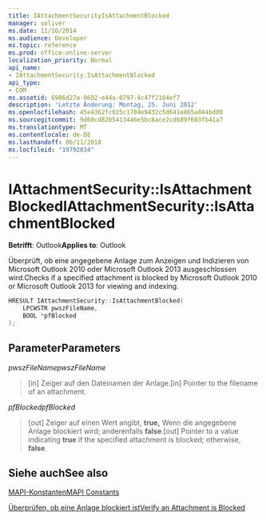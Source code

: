 ```yaml
---
title: IAttachmentSecurityIsAttachmentBlocked
manager: soliver
ms.date: 11/16/2014
ms.audience: Developer
ms.topic: reference
ms.prod: office-online-server
localization_priority: Normal
api_name:
- IAttachmentSecurity.IsAttachmentBlocked
api_type:
- COM
ms.assetid: 6986d27a-9602-e44a-0797-4c47f2184ef7
description: 'Letzte Änderung: Montag, 25. Juni 2012'
ms.openlocfilehash: 45e4362fc025c1784e9432c5d641e865a044bd00
ms.sourcegitcommit: 9d60cd82b5413446e5bc8ace2cd689f683fb41a7
ms.translationtype: MT
ms.contentlocale: de-DE
ms.lasthandoff: 06/11/2018
ms.locfileid: "19792034"
---
```

# <a name="iattachmentsecurityisattachmentblocked"></a><span data-ttu-id="d66ae-103">IAttachmentSecurity::IsAttachmentBlocked</span><span class="sxs-lookup"><span data-stu-id="d66ae-103">IAttachmentSecurity::IsAttachmentBlocked</span></span>

  
  
<span data-ttu-id="d66ae-104">**Betrifft**: Outlook</span><span class="sxs-lookup"><span data-stu-id="d66ae-104">**Applies to**: Outlook</span></span> 
  
<span data-ttu-id="d66ae-105">Überprüft, ob eine angegebene Anlage zum Anzeigen und Indizieren von Microsoft Outlook 2010 oder Microsoft Outlook 2013 ausgeschlossen wird.</span><span class="sxs-lookup"><span data-stu-id="d66ae-105">Checks if a specified attachment is blocked by Microsoft Outlook 2010 or Microsoft Outlook 2013 for viewing and indexing.</span></span>
  
```cpp
HRESULT IAttachmentSecurity::IsAttachmentBlocked( 
    LPCWSTR pwszFileName,  
    BOOL *pfBlocked 
);
```

## <a name="parameters"></a><span data-ttu-id="d66ae-106">Parameter</span><span class="sxs-lookup"><span data-stu-id="d66ae-106">Parameters</span></span>

 <span data-ttu-id="d66ae-107">_pwszFileName_</span><span class="sxs-lookup"><span data-stu-id="d66ae-107">_pwszFileName_</span></span>
  
> <span data-ttu-id="d66ae-108">[in] Zeiger auf den Dateinamen der Anlage.</span><span class="sxs-lookup"><span data-stu-id="d66ae-108">[in] Pointer to the filename of an attachment.</span></span>
    
 <span data-ttu-id="d66ae-109">_pfBlocked_</span><span class="sxs-lookup"><span data-stu-id="d66ae-109">_pfBlocked_</span></span>
  
> <span data-ttu-id="d66ae-110">[out] Zeiger auf einen Wert angibt, **true,** Wenn die angegebene Anlage blockiert wird; anderenfalls **false**.</span><span class="sxs-lookup"><span data-stu-id="d66ae-110">[out] Pointer to a value indicating **true** if the specified attachment is blocked; otherwise, **false**.</span></span>
    
## <a name="see-also"></a><span data-ttu-id="d66ae-111">Siehe auch</span><span class="sxs-lookup"><span data-stu-id="d66ae-111">See also</span></span>



[<span data-ttu-id="d66ae-112">MAPI-Konstanten</span><span class="sxs-lookup"><span data-stu-id="d66ae-112">MAPI Constants</span></span>](mapi-constants.md)
  
[<span data-ttu-id="d66ae-113">Überprüfen, ob eine Anlage blockiert ist</span><span class="sxs-lookup"><span data-stu-id="d66ae-113">Verify an Attachment is Blocked</span></span>](how-to-verify-an-attachment-is-blocked.md)

